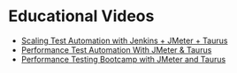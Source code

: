 # Educational Videos
  - [Scaling Test Automation with Jenkins + JMeter + Taurus](https://www.youtube.com/watch?v=QuY0Qcdd90A)
  - [Performance Test Automation With JMeter & Taurus](https://www.youtube.com/watch?v=6Z-Bxm_-qhc)
  - [Performance Testing Bootcamp with JMeter and Taurus](https://www.youtube.com/watch?v=rwccqwaHT9U)
  
